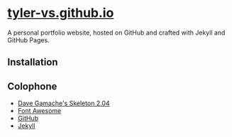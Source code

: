# [tyler-vs.github.io](https://github.com/tyler-vs/tyler-vs.github.io)

A personal portfolio website, hosted on GitHub and crafted with Jekyll and GitHub Pages.

## Installation


## Colophone

- [Dave Gamache's Skeleton 2.04](https://github.com/dhg/Skeleton/)
- [Font Awesome](http://fontawesome.io/)
- [GitHub](https://github.com/)
- [Jekyll](https://jekyllrb.com/docs/home/)